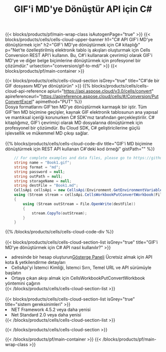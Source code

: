 ﻿---
title:  GIF'i MD'ye Dönüştür API için C#
description:  Microsoft Excel ve OpenOffice Hesaplama için Bulut API'leri ve SDK'lar Elektronik tabloyu diğer biçim dosyasına dönüştürün.
url: /tr/net/conversion/gif-to-md/
---
{{< blocks/products/pf/main-wrap-class isAutogenPage="true" >}}
{{< blocks/products/cells/cells-cloud-upper-banner h1="C# API GIF\'i MD\'ye dönüştürmek için" h2="GIF\'i MD\'ye dönüştürmek için C# kitaplığı" p="Net\'te özelleştirilmiş elektronik tablo iş akışları oluşturmak için Cells Conversion REST API\'i kullanın. Bu, C#\'i kullanarak çevrimiçi olarak GIF\'i MD\'ye ve diğer belge biçimlerine dönüştürmek için profesyonel bir çözümdür." urlsection="conversion/gif-to-md/" >}}
{{< blocks/products/pf/main-container >}}

{{< blocks/products/cells/cells-cloud-section isGrey="true" title="C#\'de bir GIF dosyasını MD\'ye dönüştürün" >}}
{{% blocks/products/cells/cells-cloud-api-reference apiurl="https://api.aspose.cloud/v3.0/cells/convert" apireferenceurl="https://apireference.aspose.cloud/cells/#/Conversion/PutConvertExcel" apimethod="PUT" %}}
<br/>
Dosya formatlarını GIF'ten MD'ye dönüştürmek karmaşık bir iştir. Tüm GIF'ten MD biçimine geçişler, kaynak GIF elektronik tablosunun ana yapısal ve mantıksal içeriği korunurken C# SDK'mız tarafından gerçekleştirilir. C# kitaplığımız, GIF'i çevrimiçi olarak MD dosyalarına dönüştürmek için profesyonel bir çözümdür. Bu Cloud SDK, C# geliştiricilerine güçlü işlevsellik ve mükemmel MD çıkışı sağlar.
<br/>
<br/>
{{% blocks/products/cells/cells-cloud-code-div title="GIF\'i MD biçimine dönüştürmek için REST API kullanan C#\'deki kod örneği" gistPath="" %}}
 
```cs
    // For complete examples and data files, please go to https://github.com/aspose-cells-cloud/aspose-cells-cloud-dotnet/
    string name = "Book1.gif";
    string format = "md";
    string password = null;
    string outPath = null;
    string storageName = null;
    string destFile = "Book1.md";
    CellsApi cellsApi = new CellsApi(Environment.GetEnvironmentVariable("ProductClientId"), Environment.GetEnvironmentVariable("ProductClientSecret"));
    using (Stream stream = cellsApi.CellsWorkbookPutConvertWorkbook(File.OpenRead(name), format, password, outPath, storageName))
    {
        using (Stream outStream = File.OpenWrite(destFile))
        {
            stream.CopyTo(outStream);
        }
    }
```
 
{{% /blocks/products/cells/cells-cloud-code-div %}}
<br/>
<br/>
{{< blocks/products/cells/cells-cloud-section-list isGrey="true" title="GIF\'i MD\'ye dönüştürmek için C# API nasıl kullanılır?" >}}
<li> adresinde bir hesap oluşturun<a href="https://dashboard.aspose.cloud/">Gösterge Paneli</a> Ücretsiz almak için API kota & yetkilendirme detayları</li>
<li>CellsApi'yi İstemci Kimliği, İstemci Sırrı, Temel URL ve API sürümüyle başlatın</li>
<li>Ortaya çıkan akışı almak için CellsWorkbookPutConvertWorkbook yöntemini çağırın</li>
{{< /blocks/products/cells/cells-cloud-section-list >}}
<br/>
<br/>
{{< blocks/products/cells/cells-cloud-section-list isGrey="true" title="sistem gereksinimleri" >}}
<li>NET Framework 4.5.2 veya daha yenisi</li>
<li>Net Standard 2.0 veya daha yenisi</li>
{{< /blocks/products/cells/cells-cloud-section-list >}}

{{< /blocks/products/cells/cells-cloud-section >}}

{{< /blocks/products/pf/main-container >}}
{{< /blocks/products/pf/main-wrap-class >}}
